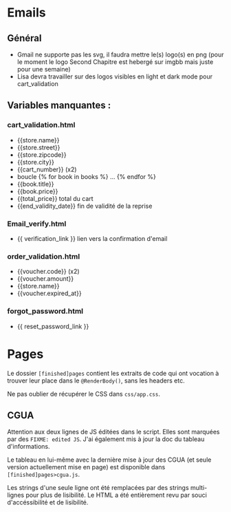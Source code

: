 # Emails

## Général
- Gmail ne supporte pas les svg, il faudra mettre le(s) logo(s) en png (pour le moment le logo Second Chapitre est hebergé sur imgbb mais juste pour une semaine)
- Lisa devra travailler sur des logos visibles en light et dark mode pour cart_validation

## Variables manquantes : 

### cart_validation.html
- {{store.name}}
- {{store.street}}
- {{store.zipcode}}
- {{store.city}}
- {{cart_number}} (x2)
- boucle {% for book in books %} ... {% endfor %} 
- {{book.title}}
- {{book.price}}
- {{total_price}} total du cart
- {{end_validity_date}} fin de validité de la reprise

### Email_verify.html
- {{ verification_link }} lien vers la confirmation d'email

### order_validation.html
- {{voucher.code}} (x2)
- {{voucher.amount}} 
- {{store.name}}
- {{voucher.expired_at}}

### forgot_password.html
- {{ reset_password_link }}

# Pages

Le dossier `[finished]pages` contient les extraits de code qui ont vocation à trouver leur place dans le `@RenderBody()`, sans les headers etc.

Ne pas oublier de récupérer le CSS dans `css/app.css`.

## CGUA

Attention aux deux lignes de JS éditées dans le script. Elles sont marquées par des `FIXME: edited JS`.
J'ai également mis à jour la doc du tableau d'informations.

Le tableau en lui-même avec la dernière mise à jour des CGUA (et seule version actuellement mise en page) est disponible dans `[finished]pages>cgua.js`.

Les strings d'une seule ligne ont été remplacées par des strings multi-lignes pour plus de lisibilité. Le HTML a été entièrement revu par souci d'accéssibilité et de lisibilité.
